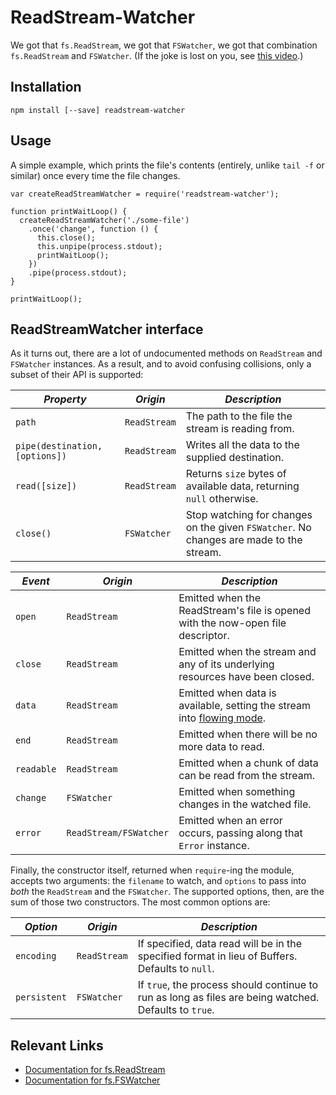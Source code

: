 # ReadStream-Watcher

We got that `fs.ReadStream`, we got that `FSWatcher`, we got that combination
`fs.ReadStream` and `FSWatcher`. (If the joke is lost on you, see
[this video][video].)

## Installation

```
npm install [--save] readstream-watcher
```

## Usage

A simple example, which prints the file's contents (entirely, unlike `tail -f`
or similar) once every time the file changes.

```
var createReadStreamWatcher = require('readstream-watcher');

function printWaitLoop() {
  createReadStreamWatcher('./some-file')
    .once('change', function () {
      this.close();
      this.unpipe(process.stdout);
      printWaitLoop();
    })
    .pipe(process.stdout);
}

printWaitLoop();
```

## ReadStreamWatcher interface

As it turns out, there are a lot of undocumented methods on `ReadStream` and
`FSWatcher` instances. As a result, and to avoid confusing collisions, only a
subset of their API is supported:

| *Property* | *Origin* | *Description* |
|------------|----------|---------------|
| `path` | `ReadStream` | The path to the file the stream is reading from. |
| `pipe(destination, [options])` | `ReadStream` | Writes all the data to the supplied destination. |
| `read([size])` | `ReadStream` | Returns `size` bytes of available data, returning `null` otherwise. |
| `close()` | `FSWatcher` | Stop watching for changes on the given `FSWatcher`. No changes are made to the stream. |

| *Event* | *Origin* | *Description* |
|---------|----------|---------------|
| `open` | `ReadStream` | Emitted when the ReadStream's file is opened with the now-open file descriptor. |
| `close` | `ReadStream` | Emitted when the stream and any of its underlying resources have been closed. |
| `data` | `ReadStream` | Emitted when data is available, setting the stream into [flowing mode][flowing]. |
| `end` | `ReadStream` | Emitted when there will be no more data to read. |
| `readable` | `ReadStream` | Emitted when a chunk of data can be read from the stream. |
| `change` | `FSWatcher` | Emitted when something changes in the watched file. |
| `error` | `ReadStream/FSWatcher` | Emitted when an error occurs, passing along that `Error` instance. |

Finally, the constructor itself, returned when `require`-ing the module,
accepts two arguments: the `filename` to watch, and `options` to pass into
_both_ the `ReadStream` and the `FSWatcher`. The supported options, then, are
the sum of those two constructors. The most common options are:

| *Option* | *Origin* | *Description* |
|----------|----------|---------------|
| `encoding` | `ReadStream` | If specified, data read will be in the specified format in lieu of Buffers. Defaults to `null`. |
| `persistent` | `FSWatcher` | If `true`, the process should continue to run as long as files are being watched. Defaults to `true`. |

## Relevant Links

- [Documentation for fs.ReadStream][readstream]
- [Documentation for fs.FSWatcher][watcher]

[video]: https://www.youtube.com/watch?v=EQ8ViYIeH04
[readstream]: https://nodejs.org/api/fs.html#fs_class_fs_readstream
[watcher]: https://nodejs.org/api/fs.html#fs_class_fs_fswatcher
[flowing]: https://nodejs.org/api/stream.html#stream_class_stream_readable
